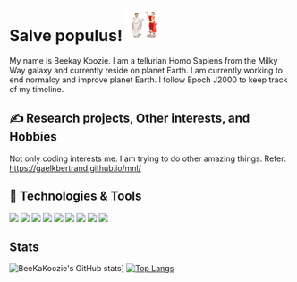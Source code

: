 <!--
**GaelKBertrand/GaelKBertrand** is a ✨ _special_ ✨ repository because its `README.md` (this file) appears on your GitHub profile.


### Beekay Koozie here 👋 <img src="https://raw.githubusercontent.com/GaelKBertrand/GaelKBertrand/master/tenor.gif" width="30px">   

https://towardsdatascience.com/build-a-stunning-readme-for-your-github-profile-9b80434fe5d7

https://github.com/MartinHeinz/MartinHeinz/edit/master/README.md

https://github.com/adamalston/adamalston  , check it out 


Hello folks, I am Gael K Bertrand. 


Here are some ideas to get you started:

- 🔭 I’m currently working on ...
- 🌱 I’m currently learning ...
- 👯 I’m looking to collaborate on ...
- 🤔 I’m looking for help with ...
- 💬 Ask me about ...
- 📫 How to reach me: ...
- 😄 Pronouns: ...
- ⚡ Fun fact: ...
-->


<!-- More info, tips and tricks for making GitHub Profile README can be found in my article at https://towardsdatascience.com/build-a-stunning-readme-for-your-github-profile-9b80434fe5d7 -->

# Salve populus! <img src="https://github.com/GaelKBertrand/GaelKBertrand/blob/main/Romans_larger.jpg" width="60px">

My name is Beekay Koozie. I am a tellurian Homo Sapiens from the Milky Way galaxy and currently reside on planet Earth. I am currently working to end normalcy and improve planet Earth. I follow Epoch J2000 to keep track of my timeline.

## &#x270d; Research projects, Other interests, and Hobbies

Not only coding interests me. I am trying to do other amazing things. Refer: https://gaelkbertrand.github.io/mnl/

## 🔧 Technologies & Tools
![](https://img.shields.io/badge/%20-%20MacOSBigSur?logo=Apple)
![](https://img.shields.io/badge/%20-%20MacOSBigSur?logo=Linux)
![](https://img.shields.io/badge/%20-%20MacOSBigSur?logo=PyCharm)
![](https://img.shields.io/badge/%20-%20MacOSBigSur?logo=python)
![](https://img.shields.io/badge/%20-%20MacOSBigSur?logo=C)
![](https://img.shields.io/badge/%20-%20MacOSBigSur?logo=C++)
![](https://img.shields.io/badge/%20-%20MacOSBigSur?logo=gnu-bash)
![](https://img.shields.io/badge/%20-%20MacOSBigSur?logo=kubernetes)
![](https://img.shields.io/badge/%20-%20MacOSBigSur?logo=digitalocean)

<!--
![](https://img.shields.io/badge/OS-Linux-informational?style=flat&logo=linux&logoColor=white&color=2bbc8a)
![](https://img.shields.io/badge/Editor-VSCode-informational?style=flat&logo=intellij-idea&logoColor=white&color=2bbc8a)
![](https://img.shields.io/badge/Code-C/C++-informational?style=flat&logo=python&logoColor=white&color=2bbc8a)
![](https://img.shields.io/badge/Code-Python-informational?style=flat&logo=python&logoColor=white&color=2bbc8a)
![](https://img.shields.io/badge/Code-JavaScript-informational?style=flat&logo=javascript&logoColor=white&color=2bbc8a)
![](https://img.shields.io/badge/Code-MIPS-informational?style=flat&logo=go&logoColor=white&color=2bbc8a)
![](https://img.shields.io/badge/Code-React-informational?style=flat&logo=cmake&logoColor=white&color=2bbc8a)
![](https://img.shields.io/badge/Code-Node.js-informational?style=flat&logo=vue.js&logoColor=white&color=2bbc8a)
![](https://img.shields.io/badge/Shell-Bash-informational?style=flat&logo=gnu-bash&logoColor=white&color=2bbc8a)
![](https://img.shields.io/badge/Tools-Kubernetes-informational?style=flat&logo=kubernetes&logoColor=white&color=2bbc8a)
![](https://img.shields.io/badge/Tools-Azure-informational?style=flat&logo=red-hat-open-shift&logoColor=white&color=2bbc8a)
![](https://img.shields.io/badge/Cloud-Google_cloud-informational?style=flat&logo=digitalocean&logoColor=white&color=2bbc8a)
-->

## Stats 
![BeeKaKoozie's GitHub stats](https://github-readme-stats.vercel.app/api?username=GaelKBertrand&theme=dark)]
[![Top Langs](https://github-readme-stats.vercel.app/api/top-langs/?username=GaelKBertrand&theme=dark)](https://github.com/GaelKBertrand)




<!-- links to social media icons -->

<!-- icons with padding -->

<!-- [1.1]: http://i.imgur.com/tXSoThF.png (twitter icon with padding)
[2.1]: http://i.imgur.com/0o48UoR.png (github icon with padding) -->

<!-- icons without padding -->

<!--
[1.2]: http://i.imgur.com/wWzX9uB.png (twitter icon without padding)
[2.2]: http://i.imgur.com/9I6NRUm.png (github icon without padding)
[3.2]: https://raw.githubusercontent.com/MartinHeinz/MartinHeinz/master/linkedin-3-16.png (LinkedIn icon without padding)


<!-- links to your social media accounts -->

<!--
[1]: https://twitter.com/Martin_Heinz_
[2]: https://github.com/MartinHeinz
[3]: https://www.linkedin.com/in/heinz-martin/
-->

<!-- Resources -->
<!-- Icons: https://simpleicons.org/ -->
<!-- GitHub Stats: https://github.com/anuraghazra/github-readme-stats -->
<!-- Emojis: https://emojipedia.org/emoji/ -->
<!-- HTML Emojis: https://www.fileformat.info/index.htm -->
<!-- Shields: https://shields.io/ -->
<!-- Awesome GitHub Profile README: https://github.com/abhisheknaiidu/awesome-github-profile-readme -->

